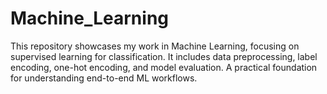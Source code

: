 # Machine_Learning
This repository showcases my work in Machine Learning, focusing on supervised learning for classification. It includes data preprocessing, label encoding, one-hot encoding, and model evaluation. A practical foundation for understanding end-to-end ML workflows.
